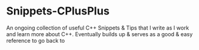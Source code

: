 # Snippets-CPlusPlus

An ongoing collection of useful C++ Snippets & Tips that I write as I work and learn more about C++. Eventually builds up & serves as a good & easy reference to go back to